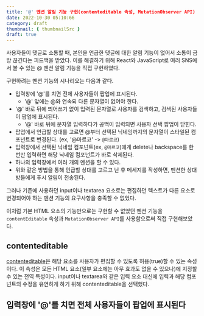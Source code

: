 ```yaml
---
title: '@' 멘션 알림 기능 구현(contenteditable 속성, MutationObserver API)
date: 2022-10-30 05:10:66
category: draft
thumbnail: { thumbnailSrc }
draft: true
---
```


사용자들이 댓글로 소통할 때, 본인을 언급한 댓글에 대한 알림 기능이 없어서 소통이 금방 끊긴다는 피드백을 받았다. 이를 해결하기 위해 React와 JavaScript로 여러 SNS에서 볼 수 있는 @ 멘션 알림 기능을 직접 구현하였다.

구현하려는 멘션 기능의 시나리오는 다음과 같다.

- 입력창에 '@'를 치면 전체 사용자들이 팝업에 표시된다.
  - '@' 앞에는 @와 연속되 다른 문자열이 없어야 한다.
- '@' 바로 뒤에 띄어쓰기 없이 입력된 문자열로 사용자를 검색하고, 검색된 사용자들이 팝업에 표시된다.
  - '@' 바로 뒤에 문자열 입력하다가 공백이 입력되면 사용자 선택 팝업이 닫힌다.
- 팝업에서 언급할 상대를 고르면 @부터 선택된 닉네임까지의 문자열이 스타일된 컴포넌트로 변경된다. (ex, '@마르코' -> `@마르코`)
- 입력창에서 선택된 닉네임 컴포넌트(ex, `@마르코`)에게 delete나 backspace를 한번만 입력하면 해당 닉네임 컴포넌트가 바로 삭제된다.
- 하나의 입력창에서 여러 개의 멘션을 할 수 있다.
- 위와 같은 방법을 통해 언급할 상대를 고르고 난 후 메세지를 작성하면, 멘션한 상대방들에게 푸시 알림이 전송된다.

그러나 기존에 사용하던 input이나 textarea 요소로는 편집하던 텍스트가 다른 요소로 변경되어야 하는 멘션 기능의 요구사항을 충족할 수 없었다.

이처럼 기본 HTML 요소의 기능만으로는 구현할 수 없었던 멘션 기능을 `contentEditable` 속성과 `MutationObserver API`를 사용함으로써 직접 구현해보았다.

## contenteditable

[contenteditable](https://developer.mozilla.org/ko/docs/Web/HTML/Global_attributes/contenteditable)은 해당 요소를 사용자가 편집할 수 있도록 허용(true)할 수 있는 속성이다. 이 속성은 모든 HTML 요소(일부 요소에는 아무 효과도 없을 수 있으나)에 지정할 수 있는 전역 특성이다. input이나 textarea와 같은 입력 요소 대신에 입력과 해당 컴포넌트의 수정을 유연하게 하기 위해 contenteditable을 선택했다.

## 입력창에 '@'를 치면 전체 사용자들이 팝업에 표시된다
